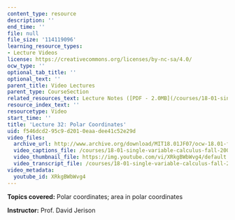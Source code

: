 ```yaml
---
content_type: resource
description: ''
end_time: ''
file: null
file_size: '114119096'
learning_resource_types:
- Lecture Videos
license: https://creativecommons.org/licenses/by-nc-sa/4.0/
ocw_type: ''
optional_tab_title: ''
optional_text: ''
parent_title: Video Lectures
parent_type: CourseSection
related_resources_text: Lecture Notes ([PDF - 2.0MB](/courses/18-01-single-variable-calculus-fall-2006/resources/lec32))
resource_index_text: ''
resourcetype: Video
start_time: ''
title: 'Lecture 32: Polar Coordinates'
uid: f546dcd2-95c9-d201-0eaa-dee41c52e29d
video_files:
  archive_url: http://www.archive.org/download/MIT18.01JF07/ocw-18.01-f07-lec32_300k.mp4
  video_captions_file: /courses/18-01-single-variable-calculus-fall-2006/114fbf9229445f2abc9319c1f302a9ff_XRkgBWbWvg4.vtt
  video_thumbnail_file: https://img.youtube.com/vi/XRkgBWbWvg4/default.jpg
  video_transcript_file: /courses/18-01-single-variable-calculus-fall-2006/eb9cfed229dadaaf3db636de1d2d05f9_XRkgBWbWvg4.pdf
video_metadata:
  youtube_id: XRkgBWbWvg4
---
```


**Topics covered:** Polar coordinates; area in polar coordinates

**Instructor:** Prof. David Jerison

